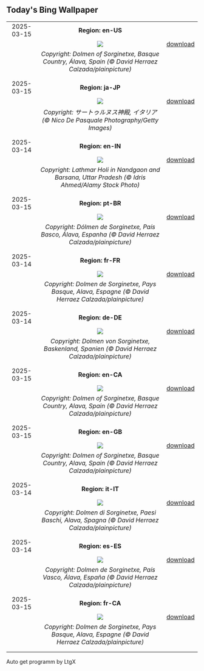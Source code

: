 ## Today's Bing Wallpaper
|      |      |      |
| :----: | :----: | :----: |
|2025-03-15|**Region: en-US**||
||![](https://www.bing.com/th?id=OHR.BasqueDolmen_EN-US9089569057_UHD.jpg&pid=hp&w=1152&h=648&rs=1&c=4)| [download](https://www.bing.com/th?id=OHR.BasqueDolmen_EN-US9089569057_UHD.jpg)|
||*Copyright: Dolmen of Sorginetxe, Basque Country, Álava, Spain (© David Herraez Calzada/plainpicture)*
||
|||
|2025-03-15|**Region: ja-JP**||
||![](https://www.bing.com/th?id=OHR.ForumRomanum_JA-JP6466904487_UHD.jpg&pid=hp&w=1152&h=648&rs=1&c=4)| [download](https://www.bing.com/th?id=OHR.ForumRomanum_JA-JP6466904487_UHD.jpg)|
||*Copyright: サートゥルヌス神殿, イタリア (© Nico De Pasquale Photography/Getty Images)*
||
|||
|2025-03-14|**Region: en-IN**||
||![](https://www.bing.com/th?id=OHR.NandgaonHoli_EN-IN5066984939_UHD.jpg&pid=hp&w=1152&h=648&rs=1&c=4)| [download](https://www.bing.com/th?id=OHR.NandgaonHoli_EN-IN5066984939_UHD.jpg)|
||*Copyright: Lathmar Holi in Nandgaon and Barsana, Uttar Pradesh (© Idris Ahmed/Alamy Stock Photo)*
||
|||
|2025-03-15|**Region: pt-BR**||
||![](https://www.bing.com/th?id=OHR.BasqueDolmen_PT-BR6370690979_UHD.jpg&pid=hp&w=1152&h=648&rs=1&c=4)| [download](https://www.bing.com/th?id=OHR.BasqueDolmen_PT-BR6370690979_UHD.jpg)|
||*Copyright: Dólmen de Sorginetxe, País Basco, Álava, Espanha (© David Herraez Calzada/plainpicture)*
||
|||
|2025-03-14|**Region: fr-FR**||
||![](https://www.bing.com/th?id=OHR.BasqueDolmen_FR-FR8212950561_UHD.jpg&pid=hp&w=1152&h=648&rs=1&c=4)| [download](https://www.bing.com/th?id=OHR.BasqueDolmen_FR-FR8212950561_UHD.jpg)|
||*Copyright: Dolmen de Sorginetxe, Pays Basque, Alava, Espagne (© David Herraez Calzada/plainpicture)*
||
|||
|2025-03-14|**Region: de-DE**||
||![](https://www.bing.com/th?id=OHR.BasqueDolmen_DE-DE4751565010_UHD.jpg&pid=hp&w=1152&h=648&rs=1&c=4)| [download](https://www.bing.com/th?id=OHR.BasqueDolmen_DE-DE4751565010_UHD.jpg)|
||*Copyright: Dolmen von Sorginetxe, Baskenland, Spanien (© David Herraez Calzada/plainpicture)*
||
|||
|2025-03-15|**Region: en-CA**||
||![](https://www.bing.com/th?id=OHR.BasqueDolmen_EN-CA3900622159_UHD.jpg&pid=hp&w=1152&h=648&rs=1&c=4)| [download](https://www.bing.com/th?id=OHR.BasqueDolmen_EN-CA3900622159_UHD.jpg)|
||*Copyright: Dolmen of Sorginetxe, Basque Country, Alava, Spain (© David Herraez Calzada/plainpicture)*
||
|||
|2025-03-15|**Region: en-GB**||
||![](https://www.bing.com/th?id=OHR.BasqueDolmen_EN-GB2189832080_UHD.jpg&pid=hp&w=1152&h=648&rs=1&c=4)| [download](https://www.bing.com/th?id=OHR.BasqueDolmen_EN-GB2189832080_UHD.jpg)|
||*Copyright: Dolmen of Sorginetxe, Basque Country, Alava, Spain (© David Herraez Calzada/plainpicture)*
||
|||
|2025-03-14|**Region: it-IT**||
||![](https://www.bing.com/th?id=OHR.BasqueDolmen_IT-IT0162501946_UHD.jpg&pid=hp&w=1152&h=648&rs=1&c=4)| [download](https://www.bing.com/th?id=OHR.BasqueDolmen_IT-IT0162501946_UHD.jpg)|
||*Copyright: Dolmen di Sorginetxe, Paesi Baschi, Alava, Spagna (© David Herraez Calzada/plainpicture)*
||
|||
|2025-03-14|**Region: es-ES**||
||![](https://www.bing.com/th?id=OHR.BasqueDolmen_ES-ES7735714145_UHD.jpg&pid=hp&w=1152&h=648&rs=1&c=4)| [download](https://www.bing.com/th?id=OHR.BasqueDolmen_ES-ES7735714145_UHD.jpg)|
||*Copyright: Dolmen de Sorginetxe, País Vasco, Álava, España (© David Herraez Calzada/plainpicture)*
||
|||
|2025-03-15|**Region: fr-CA**||
||![](https://www.bing.com/th?id=OHR.BasqueDolmen_FR-CA7491741480_UHD.jpg&pid=hp&w=1152&h=648&rs=1&c=4)| [download](https://www.bing.com/th?id=OHR.BasqueDolmen_FR-CA7491741480_UHD.jpg)|
||*Copyright: Dolmen de Sorginetxe, Pays Basque, Alava, Espagne (© David Herraez Calzada/plainpicture)*
||
|||

Auto get programm by LtgX
